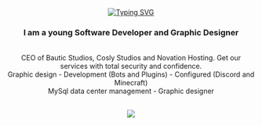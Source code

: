 <div align="center">
  <a href="https://git.io/typing-svg">
    <img src="https://readme-typing-svg.herokuapp.com?font=Roboto&weight=500&size=30&pause=900&color=F7004BFF&center=true&vCenter=true&repeat=true&width=435&lines=Hello+how+are+you!;Welcome+to+my+profile;I'm+MrBlour" alt="Typing SVG" />
  </a>
</div>

<h3 align="center">I am a young Software Developer and Graphic Designer</h3>

<br/>

<div align="center">
  CEO of Bautic Studios, Cosly Studios and Novation Hosting. Get our services with total security and confidence.
  <br/>
  Graphic design - Development (Bots and Plugins) - Configured (Discord and Minecraft)
  <br/>
  MySql data center management - Graphic designer
</div>

<h2 align="center">  </h2>

<div align="center">
    <img src="https://skillicons.dev/icons?i=java,nodejs,idea,vscode,html,css,php,bots,discord,maven,ps,ae,ai,bash,eclipse,figma,github,js,git,mysql" />
</div>
